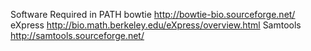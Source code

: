 Software Required in PATH
bowtie
http://bowtie-bio.sourceforge.net/
eXpress
http://bio.math.berkeley.edu/eXpress/overview.html
Samtools
http://samtools.sourceforge.net/

